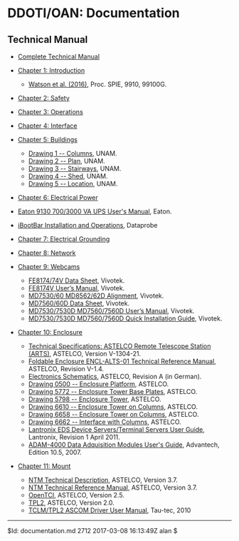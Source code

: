 <!----------------------------------------------------------------------

This file is part of the UNAM telescope control system.

$Id: BOILERPLATE 3370 2019-10-30 02:46:01Z Alan $

------------------------------------------------------------------------

Copyright © 2018, 2019 Alan M. Watson <alan@astro.unam.mx>

Permission to use, copy, modify, and distribute this software for any
purpose with or without fee is hereby granted, provided that the above
copyright notice and this permission notice appear in all copies.

THE SOFTWARE IS PROVIDED "AS IS" AND THE AUTHOR DISCLAIMS ALL
WARRANTIES WITH REGARD TO THIS SOFTWARE INCLUDING ALL IMPLIED
WARRANTIES OF MERCHANTABILITY AND FITNESS. IN NO EVENT SHALL THE
AUTHOR BE LIABLE FOR ANY SPECIAL, DIRECT, INDIRECT, OR CONSEQUENTIAL
DAMAGES OR ANY DAMAGES WHATSOEVER RESULTING FROM LOSS OF USE, DATA OR
PROFITS, WHETHER IN AN ACTION OF CONTRACT, NEGLIGENCE OR OTHER
TORTIOUS ACTION, ARISING OUT OF OR IN CONNECTION WITH THE USE OR
PERFORMANCE OF THIS SOFTWARE.

----------------------------------------------------------------------->

# DDOTI/OAN: Documentation

## Technical Manual

* [Complete Technical Manual](technical-manual/technical-manual.pdf)

* [Chapter 1: Introduction](technical-manual/chapter-introduction.pdf)
  * [Watson et al. (2016)](technical-manual/bibliography/spie-ddoti-2016.pdf), Proc. SPIE, 9910, 99100G.

* [Chapter 2: Safety](technical-manual/chapter-safety.pdf)

* [Chapter 3: Operations](technical-manual/chapter-operations.pdf)

* [Chapter 4: Interface](technical-manual/chapter-interface.pdf)

* [Chapter 5: Buildings](technical-manual/chapter-buildings.pdf)
  * [Drawing 1 -- Columns](technical-manual/bibliography/unam-building-drawing-1.pdf), UNAM.
  * [Drawing 2 -- Plan](technical-manual/bibliography/unam-building-drawing-2.pdf), UNAM.
  * [Drawing 3 -- Stairways](technical-manual/bibliography/unam-building-drawing-3.pdf), UNAM.
  * [Drawing 4 -- Shed](technical-manual/bibliography/unam-building-drawing-4.pdf), UNAM.
  * [Drawing 5 -- Location](technical-manual/bibliography/unam-building-drawing-5.pdf), UNAM.

* [Chapter 6: Electrical Power](technical-manual/chapter-electrical-power.pdf)
 * [Eaton 9130 700/3000 VA UPS User's Manual](technical-manual/bibliography/eaton-9130-ups.pdf), Eaton.
 * [iBootBar Installation and Operations](technical-manual/bibliography/dataprobe-ibootbar.pdf), Dataprobe

* [Chapter 7: Electrical Grounding](technical-manual/chapter-electrical-grounding.pdf)

* [Chapter 8: Network](technical-manual/chapter-network.pdf)

* [Chapter 9: Webcams](technical-manual/chapter-webcams.pdf)
  * [FE8174/74V Data Sheet](technical-manual/bibliography/vivotek-fe8174v-data-sheet.pdf), Vivotek.
  * [FE8174V User’s Manual](technical-manual/bibliography/vivotek-fe8174v-manual.pdf), Vivotek.
  * [MD7530/60 MD8562/62D Alignment](technical-manual/bibliography/vivotek-md7560-alignment-sticker.pdf), Vivotek.
  * [MD7560/60D Data Sheet](technical-manual/bibliography/vivotek-md7560-data-sheet.pdf), Vivotek.
  * [MD7530/7530D MD7560/7560D User’s Manual](technical-manual/bibliography/vivotek-md7560-manual.pdf), Vivotek.
  * [MD7530/7530D MD7560/7560D Quick Installation Guide](technical-manual/bibliography/vivotek-md7560-quick-instaltion-guide.pdf), Vivotek.

* [Chapter 10: Enclosure](technical-manual/chapter-enclosure.pdf)
  * [Technical Specifications: ASTELCO Remote Telescope Station (ARTS)](technical-manual/bibliography/astelco-enclosure-data-sheet.pdf), ASTELCO, Version V-1304-21.
  * [Foldable Enclosure ENCL-ALTS-01 Technical Reference Manual](technical-manual/bibliography/astelco-enclosure-technical-reference-manual.pdf), ASTELCO, Revision V-1.4.
  * [Electronics Schematics](technical-manual/bibliography/astelco-enclosure-electronics-schematics.pdf), ASTELCO, Revision A (in German).
  * [Drawing 0500 -- Enclosure Platform](technical-manual/bibliography/astelco-enclosure-drawing-0500.pdf), ASTELCO.
  * [Drawing 5772 -- Enclosure Tower Base Plates](technical-manual/bibliography/astelco-enclosure-drawing-5772.pdf), ASTELCO.
  * [Drawing 5798 -- Enclosure Tower](technical-manual/bibliography/astelco-enclosure-drawing-5798.pdf), ASTELCO.
  * [Drawing 6610 -- Enclosure Tower on Columns](technical-manual/bibliography/astelco-enclosure-drawing-6610.pdf), ASTELCO.
  * [Drawing 6658 -- Enclosure Tower on Columns](technical-manual/bibliography/astelco-enclosure-drawing-6658.pdf), ASTELCO.
  * [Drawing 6662 -- Interface with Columns](technical-manual/bibliography/astelco-enclosure-drawing-6662.pdf), ASTELCO.
  * [Lantronix EDS Device Servers/Terminal Servers User Guide](technical-manual/bibliography/lantronix-eds-user-guide.pdf), Lantronix, Revision 1 April 2011.
  * [ADAM-4000 Data Adquisition Modules User's Guide](technical-manual/bibliography/advantech-adam-4000.pdf), Advantech, Edition 10.5, 2007.

* [Chapter 11: Mount](technical-manual/chapter-mount.pdf)
  * [NTM Technical Description](technical-manual/bibliography/astelco-mount-ntm-technical-description.pdf), ASTELCO, Version 3.7.
  * [NTM Technical Reference Manual](technical-manual/bibliography/astelco-mount-ntm-manual.pdf), ASTELCO, Version 3.7.
  * [OpenTCI](technical-manual/bibliography/astelco-opentci.pdf), ASTELCO, Version 2.5.
  * [TPL2](technical-manual/bibliography/astelco-tpl2.pdf), ASTELCO, Version 2.0.
  * [TCLM/TPL2 ASCOM Driver User Manual](technical-manual/bibliography/tau-tec-ascom.pdf), Tau-tec, 2010

<hr/>

$Id: documentation.md 2712 2017-03-08 16:13:49Z alan $
